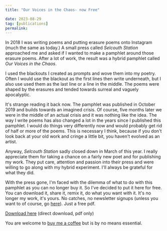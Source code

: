 ```yaml
---
title: "Our Voices in the Chaos- now Free"

date: 2023-08-29
tag: [publications]
permalink:
---
```


In 2018 I was writing poems and putting erasure poems onto Instagram (much the same as today.) A small press called *Selcouth Station* approached me and asked if I wanted to make a pamphlet around those erasure poems.  After a lot of work, the result was a hybrid pamphlet called *Our Voices in the Chaos*. 

I used the blackouts I created as prompts and wove them into my poetry. Often I would use the blackout as the first lines then write underneath, but I also use used them as the last line or a line in the middle. The poems were shaped by the erasures and tended towards surreal and vaguely apocalyptic. 

It's strange reading it back now. The pamphlet was published in October 2019 and builds towards an imagined crisis. Of course, five months later we were in the middle of an actual crisis and it was nothing like the idea. The way I write poems has also changed a lot in the years since I published this pamphlet. I would do things very differently now and would probably get rid of half or more of the poems. This is necessary I think, because if you don't look back at your old work and cringe a little bit, you haven't evolved as an artist. 

Anyway, *Selcouth Station* sadly closed down in March of this year. I really appreciate them for taking a chance on a fairly new poet and for publishing my work. They put care, attention and passion into their press and were willing to go along with my hybrid experiment. I'll always be grateful for what they did. 

With the press gone, I'm faced with the dilemma of what to do with this pamphlet as you can no longer buy it. So I've decided to put it here for free. You can download it, share it, remix it, do what you want with it. It's no longer my work, it's yours. No catches, no newsletter signups (unless you want to of course, go [here](https://mailchi.mp/5643ab85b338/dispatches-from-david-ralph-lewis)). Just a free pdf.

[Download here](/assets/books/Our-Voices-in-the-Chaos-free.pdf) (direct download, pdf only)

You are welcome to [buy me a coffee](https://ko-fi.com/davidralphlewis) but is by no means essential.